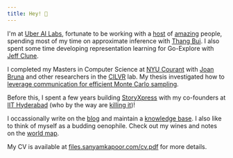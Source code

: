 ```yaml
---
title: Hey! 👋
---
```


I'm at [Uber AI Labs](https://www.uber.com/us/en/uberai/), fortunate to be working
with a [host](https://twitter.com/tkaraletsos?lang=en) of [amazing](https://people.orie.cornell.edu/mup3/) people, spending most of my time on approximate inference with [Thang Bui](http://mlg.eng.cam.ac.uk/thang/). I also spent some time developing representation learning for Go-Explore with [Jeff Clune](http://jeffclune.com/).

I completed my Masters in Computer Science at [NYU Courant](https://cs.nyu.edu)
with [Joan Bruna](https://cims.nyu.edu/~bruna/) and other researchers in the
[CILVR](https://wp.nyu.edu/cilvr/) lab. My thesis investigated how to [leverage
communication for efficient Monte Carlo sampling](https://cs.nyu.edu/media/publications/kapoor_sanyam.pdf).

Before this, I spent a few years building [StoryXpress](https://storyxpress.co/)
with my co-founders at [IIT Hyderabad](https://www.iith.ac.in/)
(who by the way are [killing it](https://www.forbes.com/profile/storyxpress/?list=30under30-asia-media-marketing-advertising#22c9b8ad1f85))!

I occassionally write on the [blog](/blog) and maintain a [knowledge base](//one.sanyamkapoor.com). I also like to think of myself as a budding oenophile. Check out my wines and notes on the [world map](//wine.sanyamkapoor.com).

My CV is available at [files.sanyamkapoor.com/cv.pdf](//files.sanyamkapoor.com/cv.pdf) for more details.
